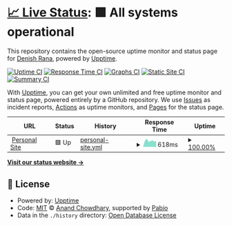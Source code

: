 # [📈 Live Status](https://denishrana09.github.io/personalsite-upptime): <!--live status--> **🟩 All systems operational**

This repository contains the open-source uptime monitor and status page for [Denish Rana](https://denishrana.com/), powered by [Upptime](https://github.com/upptime/upptime).

[![Uptime CI](https://github.com/denishrana09/personalsite-upptime/workflows/Uptime%20CI/badge.svg)](https://github.com/denishrana09/personalsite-upptime/actions?query=workflow%3A%22Uptime+CI%22)
[![Response Time CI](https://github.com/denishrana09/personalsite-upptime/workflows/Response%20Time%20CI/badge.svg)](https://github.com/denishrana09/personalsite-upptime/actions?query=workflow%3A%22Response+Time+CI%22)
[![Graphs CI](https://github.com/denishrana09/personalsite-upptime/workflows/Graphs%20CI/badge.svg)](https://github.com/denishrana09/personalsite-upptime/actions?query=workflow%3A%22Graphs+CI%22)
[![Static Site CI](https://github.com/denishrana09/personalsite-upptime/workflows/Static%20Site%20CI/badge.svg)](https://github.com/denishrana09/personalsite-upptime/actions?query=workflow%3A%22Static+Site+CI%22)
[![Summary CI](https://github.com/denishrana09/personalsite-upptime/workflows/Summary%20CI/badge.svg)](https://github.com/denishrana09/personalsite-upptime/actions?query=workflow%3A%22Summary+CI%22)

With [Upptime](https://upptime.js.org), you can get your own unlimited and free uptime monitor and status page, powered entirely by a GitHub repository. We use [Issues](https://github.com/denishrana09/personalsite-upptime/issues) as incident reports, [Actions](https://github.com/denishrana09/personalsite-upptime/actions) as uptime monitors, and [Pages](https://denishrana09.github.io/personalsite-upptime) for the status page.

<!--start: status pages-->
<!-- This summary is generated by Upptime (https://github.com/upptime/upptime) -->
<!-- Do not edit this manually, your changes will be overwritten -->
<!-- prettier-ignore -->
| URL | Status | History | Response Time | Uptime |
| --- | ------ | ------- | ------------- | ------ |
| <img alt="" src="https://icons.duckduckgo.com/ip3/www.denishrana.com.ico" height="13"> [Personal Site](https://www.denishrana.com) | 🟩 Up | [personal-site.yml](https://github.com/denishrana09/personalsite-upptime/commits/HEAD/history/personal-site.yml) | <details><summary><img alt="Response time graph" src="./graphs/personal-site/response-time-week.png" height="20"> 618ms</summary><br><a href="https://denishrana09.github.io/personalsite-upptime/history/personal-site"><img alt="Response time 618" src="https://img.shields.io/endpoint?url=https%3A%2F%2Fraw.githubusercontent.com%2Fdenishrana09%2Fpersonalsite-upptime%2FHEAD%2Fapi%2Fpersonal-site%2Fresponse-time.json"></a><br><a href="https://denishrana09.github.io/personalsite-upptime/history/personal-site"><img alt="24-hour response time 594" src="https://img.shields.io/endpoint?url=https%3A%2F%2Fraw.githubusercontent.com%2Fdenishrana09%2Fpersonalsite-upptime%2FHEAD%2Fapi%2Fpersonal-site%2Fresponse-time-day.json"></a><br><a href="https://denishrana09.github.io/personalsite-upptime/history/personal-site"><img alt="7-day response time 618" src="https://img.shields.io/endpoint?url=https%3A%2F%2Fraw.githubusercontent.com%2Fdenishrana09%2Fpersonalsite-upptime%2FHEAD%2Fapi%2Fpersonal-site%2Fresponse-time-week.json"></a><br><a href="https://denishrana09.github.io/personalsite-upptime/history/personal-site"><img alt="30-day response time 618" src="https://img.shields.io/endpoint?url=https%3A%2F%2Fraw.githubusercontent.com%2Fdenishrana09%2Fpersonalsite-upptime%2FHEAD%2Fapi%2Fpersonal-site%2Fresponse-time-month.json"></a><br><a href="https://denishrana09.github.io/personalsite-upptime/history/personal-site"><img alt="1-year response time 618" src="https://img.shields.io/endpoint?url=https%3A%2F%2Fraw.githubusercontent.com%2Fdenishrana09%2Fpersonalsite-upptime%2FHEAD%2Fapi%2Fpersonal-site%2Fresponse-time-year.json"></a></details> | <details><summary><a href="https://denishrana09.github.io/personalsite-upptime/history/personal-site">100.00%</a></summary><a href="https://denishrana09.github.io/personalsite-upptime/history/personal-site"><img alt="All-time uptime 100.00%" src="https://img.shields.io/endpoint?url=https%3A%2F%2Fraw.githubusercontent.com%2Fdenishrana09%2Fpersonalsite-upptime%2FHEAD%2Fapi%2Fpersonal-site%2Fuptime.json"></a><br><a href="https://denishrana09.github.io/personalsite-upptime/history/personal-site"><img alt="24-hour uptime 100.00%" src="https://img.shields.io/endpoint?url=https%3A%2F%2Fraw.githubusercontent.com%2Fdenishrana09%2Fpersonalsite-upptime%2FHEAD%2Fapi%2Fpersonal-site%2Fuptime-day.json"></a><br><a href="https://denishrana09.github.io/personalsite-upptime/history/personal-site"><img alt="7-day uptime 100.00%" src="https://img.shields.io/endpoint?url=https%3A%2F%2Fraw.githubusercontent.com%2Fdenishrana09%2Fpersonalsite-upptime%2FHEAD%2Fapi%2Fpersonal-site%2Fuptime-week.json"></a><br><a href="https://denishrana09.github.io/personalsite-upptime/history/personal-site"><img alt="30-day uptime 100.00%" src="https://img.shields.io/endpoint?url=https%3A%2F%2Fraw.githubusercontent.com%2Fdenishrana09%2Fpersonalsite-upptime%2FHEAD%2Fapi%2Fpersonal-site%2Fuptime-month.json"></a><br><a href="https://denishrana09.github.io/personalsite-upptime/history/personal-site"><img alt="1-year uptime 100.00%" src="https://img.shields.io/endpoint?url=https%3A%2F%2Fraw.githubusercontent.com%2Fdenishrana09%2Fpersonalsite-upptime%2FHEAD%2Fapi%2Fpersonal-site%2Fuptime-year.json"></a></details>

<!--end: status pages-->

[**Visit our status website →**](https://denishrana09.github.io/personalsite-upptime)

## 📄 License

- Powered by: [Upptime](https://github.com/upptime/upptime)
- Code: [MIT](./LICENSE) © [Anand Chowdhary](https://anandchowdhary.com), supported by [Pabio](https://pabio.com)
- Data in the `./history` directory: [Open Database License](https://opendatacommons.org/licenses/odbl/1-0/)
